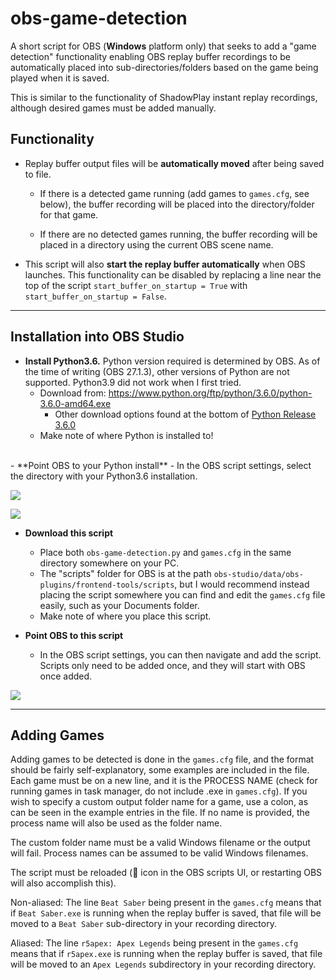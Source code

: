 # obs-game-detection

A short script for OBS (**Windows** platform only) that seeks to add a "game detection" functionality enabling OBS replay buffer recordings to be automatically placed into sub-directories/folders based on the game being played when it is saved. 

This is similar to the functionality of ShadowPlay instant replay recordings, although desired games must be added manually. 

## Functionality

- Replay buffer output files will be **automatically moved** after being saved to file.

    - If there is a detected game running (add games to `games.cfg`, see below), the buffer recording will be placed into the directory/folder for that game.

    - If there are no detected games running, the buffer recording will be placed in a directory using the current OBS scene name.

- This script will also **start the replay buffer automatically** when OBS launches. This functionality can be disabled by replacing a line near the top of the script `start_buffer_on_startup = True` with `start_buffer_on_startup = False`.

<hr />

## Installation into OBS Studio

- **Install Python3.6.** Python version required is determined by OBS. As of the time of writing (OBS 27.1.3), other versions of Python are not supported. Python3.9 did not work when I first tried. 
    - Download from: https://www.python.org/ftp/python/3.6.0/python-3.6.0-amd64.exe
        - Other download options found at the bottom of [Python Release 3.6.0](https://www.python.org/downloads/release/python-360/)
    - Make note of where Python is installed to!
<br />
- **Point OBS to your Python install**
    - In the OBS script settings, select the directory with your Python3.6 installation.

![](https://i.imgur.com/C0e9Z2z.png)

![](https://i.imgur.com/gwKxZJS.png)

- **Download this script**
    - Place both `obs-game-detection.py` and `games.cfg` in the same directory somewhere on your PC.
    - The "scripts" folder for OBS is at the path `obs-studio/data/obs-plugins/frontend-tools/scripts`, but I would recommend instead placing the script somewhere you can find and edit the `games.cfg` file easily, such as your Documents folder. 
    - Make note of where you place this script.

- **Point OBS to this script** 
    - In the OBS script settings, you can then navigate and add the script. Scripts only need to be added once, and they will start with OBS once added. 

![](https://i.imgur.com/J8GtBM3.png)

<hr /> 

 ## Adding Games

 Adding games to be detected is done in the `games.cfg` file, and the format should be fairly self-explanatory, some examples are included in the file. Each game must be on a new line, and it is the PROCESS NAME (check for running games in task manager, do not include .exe in `games.cfg`). If you wish to specify a custom output folder name for a game, use a colon, as can be seen in the example entries in the file. If no name is provided, the process name will also be used as the folder name. 

 The custom folder name must be a valid Windows filename or the output will fail. Process names can be assumed to be valid Windows filenames. 

 The script must be reloaded (🔁 icon in the OBS scripts UI, or restarting OBS will also accomplish this).

 Non-aliased: The line  `Beat Saber` being present in the `games.cfg` means that if `Beat Saber.exe` is running when the replay buffer is saved, that file will be moved to a `Beat Saber` sub-directory in your recording directory. 

 Aliased: The line `r5apex: Apex Legends` being present in the `games.cfg` means that if `r5apex.exe` is running when the replay buffer is saved, that file will be moved to an `Apex Legends` subdirectory in your recording directory.